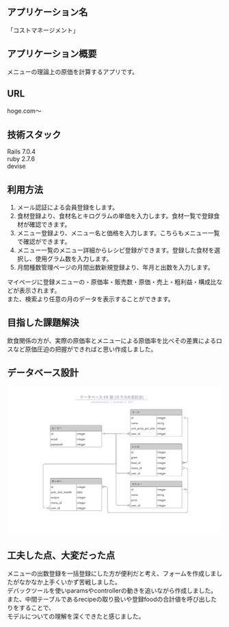 ## アプリケーション名　
「コストマネージメント」
## アプリケーション概要  
メニューの理論上の原価を計算するアプリです。
## URL
hoge.com〜
## 技術スタック
Rails 7.0.4  
ruby 2.7.6  
devise
## 利用方法
1. メール認証による会員登録をします。  
2. 食材登録より、食材名とキログラムの単価を入力します。食材一覧で登録食材が確認できます。  
3. メニュー登録より、メニュー名と価格を入力します。こちらもメニュー一覧で確認ができます。  
4. メニュー一覧のメニュー詳細からレシピ登録ができます。登録した食材を選択し、使用グラム数を入力します。  
5. 月間種数管理ページの月間出数新規登録より、年月と出数を入力します。  

マイページに登録メニューの・原価率・販売数・原価・売上・粗利益・構成比などが表示されます。  
また、検索より任意の月のデータを表示することができます。
## 目指した課題解決
飲食関係の方が、実際の原価率とメニューによる原価率を比べその差異によるロスなど原価圧迫の把握ができればと思い作成しました。
## データベース設計
![ER図](app/assets/images/figure.png)
## 工夫した点、大変だった点
メニューの出数登録を一括登録にした方が便利だと考え、フォームを作成しましたがなかなか上手くいかず苦戦しました。  
デバックツールを使いparamsやcontrollerの動きを追いながら作成しました。  
また、中間テーブルであるrecipeの取り扱いや登録foodの合計値を呼び出したりをすることで、  
モデルについての理解を深くできたと感じました。
